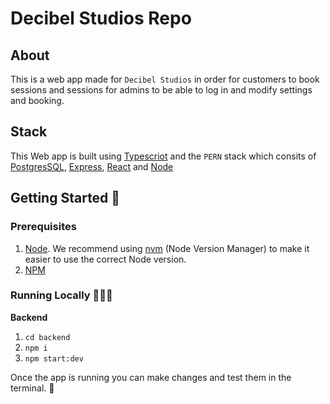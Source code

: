 # Decibel Studios Repo

## About
This is a web app made for `Decibel Studios` in order for customers to book sessions and sessions for admins to be able to log in and modify settings and booking.

## Stack
This Web app is built using [Typescriot](https://www.typescriptlang.org/) and the `PERN` stack which consits of [PostgresSQL](https://www.postgresql.org/), [Express](https://expressjs.com/), [React](https://reactjs.org/) and [Node](https://nodejs.org/en/)

## Getting Started 🏁

### Prerequisites

1. [Node](https://nodejs.org/en/). We recommend using [nvm](https://github.com/nvm-sh/nvm) (Node Version Manager) to make it easier to use the correct Node version.
2. [NPM](https://www.npmjs.com/package/npm)

### Running Locally 🏃🏽‍♂️

**Backend**

1. `cd backend`
2. `npm i`
3. `npm start:dev`


Once the app is running you can make changes and test them in the terminal. 🚀